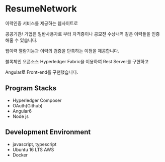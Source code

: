 # ResumeNetwork
이력인증 서비스를 제공하는 웹사이트로

공공기관/ 기업은 일반사용자로 부터 자격증이나 공모전 수상내역 같은 이력들을 인증해줄 수 있습니다.

웹이력 열람기능과 이력의 검증을 단축하는 이점을 제공합니다.

블록체인 오픈소스 Hyperledger Fabric을 이용하여 Rest Server를 구현하고

Angular로 Front-end를 구현했습니다.



## Program Stacks
- Hyperledger Composer
- OAuth(Github)
- Angular6
- Node js


## Development Environment
- javascript, typescript
- Ubuntu 16 LTS AWS
- Docker
